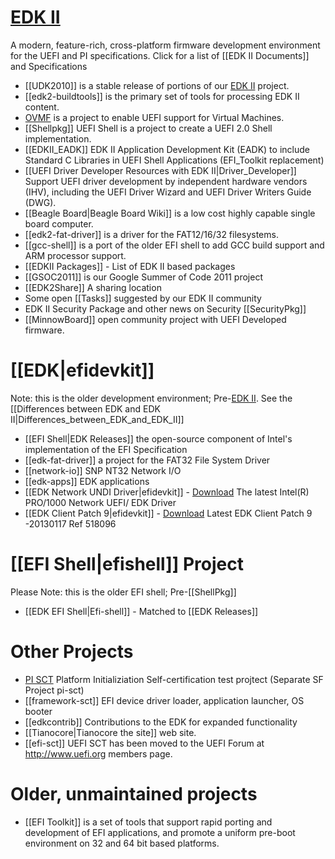 # [EDK II](http://www.tianocore.org/edk2/)

A modern, feature-rich, cross-platform firmware development environment for the UEFI and PI specifications. Click for a list of [[EDK II Documents]] and Specifications
* [[UDK2010]] is a stable release of portions of our [EDK II](http://www.tianocore.org/edk2/) project.
* [[edk2-buildtools]] is the primary set of tools for processing EDK II content.
* [OVMF](http://www.tianocore.org/ovmf/) is a project to enable UEFI support for Virtual Machines.
* [[Shellpkg]] UEFI Shell is a project to create a UEFI 2.0 Shell implementation.
* [[EDKII_EADK]] EDK II Application Development Kit (EADK) to include Standard C Libraries in UEFI Shell Applications (EFI_Toolkit replacement)
* [[UEFI Driver Developer Resources with EDK II|Driver_Developer]] Support UEFI driver development by independent hardware vendors (IHV), including the UEFI Driver Wizard and UEFI Driver Writers Guide (DWG).
* [[Beagle Board|Beagle Board Wiki]] is a low cost highly capable single board computer.
* [[edk2-fat-driver]] is a driver for the FAT12/16/32 filesystems.
* [[gcc-shell]] is a port of the older EFI shell to add GCC build support and ARM processor support.
* [[EDKII Packages]] - List of EDK II based packages
* [[GSOC2011]] is our Google Summer of Code 2011 project
* [[EDK2Share]] A sharing location
* Some open [[Tasks]] suggested by our EDK II community
* EDK II Security Package and other news on Security [[SecurityPkg]]
* [[MinnowBoard]] open community project with UEFI Developed firmware. 

# [[EDK|efidevkit]]

Note: this is the older development environment; Pre-[EDK II](http://www.tianocore.org/edk2/). See the [[Differences between EDK and EDK II|Differences_between_EDK_and_EDK_II]]
* [[EFI Shell|EDK Releases]] the open-source component of Intel's implementation of the EFI Specification
* [[edk-fat-driver]] a project for the FAT32 File System Driver
* [[network-io]] SNP NT32 Network I/O
* [[edk-apps]] EDK applications
* [[EDK Network UNDI Driver|efidevkit]] - [Download](http://sourceforge.net/projects/efidevkit/files/Releases/Others/Other%20Contribution/gig_efi_src_4606.zip/download) The latest Intel(R) PRO/1000 Network UEFI/ EDK Driver 
* [[EDK Client Patch 9|efidevkit]] - [Download](http://sourceforge.net/projects/efidevkit/files/Releases/Others/Other%20Contribution/EDK1117_Client_Framework_PatchV9.zip/download) Latest EDK Client Patch 9 -20130117 Ref 518096

# [[EFI Shell|efishell]] Project 

Please Note: this is the older EFI shell; Pre-[[ShellPkg]]
* [[EDK EFI Shell|Efi-shell]] - Matched to [[EDK Releases]]

# Other Projects

* [PI SCT](http://sourceforge.net/projects/pi-sct/files/) Platform Initializiation Self-certification test projtect (Separate SF Project pi-sct) 
* [[framework-sct]] EFI device driver loader, application launcher, OS booter
* [[edkcontrib]]  Contributions to the EDK for expanded functionality
* [[Tianocore|Tianocore the site]] web site.
* [[efi-sct]]  UEFI SCT has been moved to the UEFI Forum at http://www.uefi.org members page.

# Older, unmaintained projects

* [[EFI Toolkit]] is a set of tools that support rapid porting and development of EFI applications, and promote a uniform pre-boot environment on 32 and 64 bit based platforms.

<!-- [[Category:Main]] -->